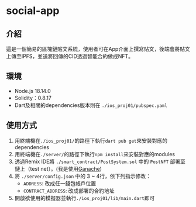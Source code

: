 # social-app

## 介紹

這是一個簡易的區塊鏈貼文系統，使用者可在App介面上撰寫貼文，後端會將貼文上傳至IPFS，並送將回傳的CID透過智能合約做成NFT。

## 環境

- Node.js 18.14.0
- Solidity：0.8.17
- Dart及相關的dependencies版本則在 `./ios_proj01/pubspec.yaml`

## 使用方式

1. 用終端機在`./ios_proj01/`的路徑下執行`dart pub get`來安裝對應的dependencies
2. 用終端機在`./server/`的路徑下執行`npm install`來安裝對應的modules
3. 透過Remix IDE將 `./smart_contract/PostSystem.sol` 中的 `PostNFT` 部署至鏈上（test net）。(我是使用[Ganache](https://trufflesuite.com/ganache/))
4. 將 `./server/config.json` 中的 3 ~ 4行，依下列指示修改：
    - `ADDRESS`: 改成任一錢包帳戶位置
    - `CONTRACT_ADDRESS`: 改成部署的合約地址
5. 開啟欲使用的模擬器並執行`./ios_proj01/lib/main.dart`即可
